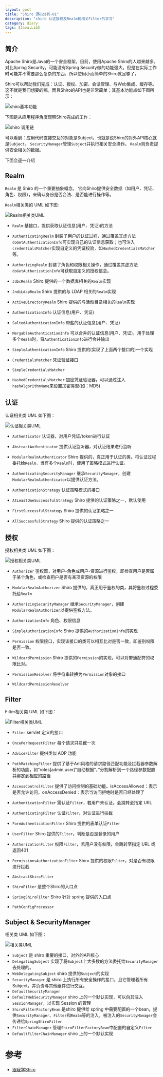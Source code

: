 ```yaml
---
layout: post
title: "Shiro 源码分析-01"
description: "shiro 认证授权及Realm和相关Filter的学习"
category: diary
tags: [Java,Lib]
---
```


## 简介

Apache Shiro是Java的一个安全框架。目前，使用Apache Shiro的人越来越多，对比Spring Security，可能没有Spring Security做的功能强大，但是在实际工作时可能并不需要那么复杂的东西，所以使用小而简单的Shiro就足够了。

Shiro可以帮助我们完成：认证、授权、加密、会话管理、与Web集成、缓存等。这不就是我们想要的嘛，而且Shiro的API也是非常简单；其基本功能点如下图所示：

![shiro基本功能](http://dl2.iteye.com/upload/attachment/0093/9788/d59f6d02-1f45-3285-8983-4ea5f18111d5.png)

下图是从应用程序角度观察Shiro完成的工作：

![shiro 调用链](http://dl2.iteye.com/upload/attachment/0093/9790/5e0e9b41-0cca-367f-8c87-a8398910e7a6.png)

可以看到：应用代码直接交互的对象是Subject，也就是说Shiro的对外API核心就是`Subject`。
`SecurityManager`管理`Subject`并执行相关安全操作。
`Realm`则负责提供安全相关的数据。

下面会逐一介绍


## Realm

`Realm` 是 Shiro 的一个重要抽象概念。
它向Shiro提供安全数据（如用户、凭证、角色、权限），来确认身份是否合法、是否能进行操作等。


`Realm`相关类的 UML 如下图:

![Realm相关类UML](http://www.xyula.com/assets/images/shiro-realm.png)

* `Realm` 基接口，提供获取认证信息(用户、凭证)的方法
* `AuthenticatingRealm` 封装了用户的认证过程，通过覆盖其虚方法`doGetAuthenticationInfo`可实现自己的认证信息获取；也可注入`credentialsMatcher`实现自定义的凭证校验，如`HashedCredentialsMatcher`等。
* `AuthorizingRealm` 封装了角色和权限相关操作，通过覆盖其虚方法`doGetAuthorizationInfo`可获取自定义的授权信息。
* `JdbcRealm` Shiro 提供的一个数据库相关的`Realm`实现
* `JndiLdapRealm` Shiro 提供的与 LDAP 相关的`Realm`实现
* `ActiveDirectoryRealm` Shiro 提供的与活动目录相关的`Realm`实现

* `AuthenticationInfo` 认证信息(用户、凭证)
* `SaltedAuthenticationInfo` 带盐的认证信息(用户、凭证)
* `MergableAuthenticationInfo` 可以合并的认证信息(用户、凭证)，用于处理多个`Realm`时，将`AuthenticationInfo`进行合并输出
* `SimpleAuthenticationInfo` Shiro 提供的(实现了上面两个接口的)一个实现

* `CredentialsMatcher` 凭证验证接口
* `SimpleCredentialsMatcher`
* `HashedCredentialsMatcher` 加密凭证验证器，可以通过注入`hashAlgorithmName`来设置加密类型(如：MD5)



## 认证

认证相关类 UML 如下图：

![认证相关类UML](http://www.xyula.com/assets/images/shiro-auththenticater.png)

* `Authenticator` 认证器，对用户凭证/token进行认证
* `AbstractAuthenticator` 提供认证监听器，对认证结果进行监听
* `ModularRealmAuthenticator` Shiro 提供的，真正用于认证的类，将认证过程委托给`Realm`，当有多个`Realm`时，使用了策略模式进行认证。
* `AuthenticatingSecurityManager` 继承`SecurityManager`，创建`ModularRealmAuthenticator`以提供认证方法。

* `AuthenticationStrategy` 认证策略模式的接口
* `AtLeastOneSuccessfulStrategy` Shiro 提供的认证策略之一，默认使用
* `FirstSuccessfulStrategy` Shiro 提供的认证策略之一
* `AllSuccessfulStrategy` Shiro 提供的认证策略之一


## 授权

授权相关类 UML 如下图：

![授权相关类UML](http://www.xyula.com/assets/images/shiro-authorizer.png)

* `Authorizer` 鉴权器，对用户-角色或用户-资源进行鉴权，即检查用户是否属于某个角色，或检查用户是否有某项资源的权限
* `ModularRealmAuthorizer` Shiro 提供的，真正用于鉴权的类，其将鉴权过程委托给`Realm`
* `AuthorizingSecurityManager` 继承`SecurityManager`，创建`ModularRealmAuthorizer`以提供鉴权方法。

* `AuthorizationInfo` 角色、权限信息
* `SimpleAuthorizationInfo` Shiro 提供的`AuthorizationInfo`的实现

* `Permission` 权限接口，实现该接口的类可以相互比对是否一致，即鉴别权限是否一致。
* `WildcardPermission` Shiro 提供的`Permission`的实现，可以对带通配符的权限比对。
* `PermissionResolver` 将字符串转换为`Permission`对象的接口
* `WildcardPermissionResolver`


## Filter

Filter相关类 UML 如下图：

![Filter相关类UML](http://www.xyula.com/assets/images/shiro-filter.png)

* `Filter` servlet 定义的接口
* `OncePerRequestFilter` 每个请求只拦截一次
* `AdviceFilter` 提供类似 AOP 功能
* `PathMatchingFilter` 提供了基于Ant风格的请求路径匹配功能及拦截器参数解析的功能，如“roles[admin,user]”自动根据“，”分割解析到一个路径参数配置并绑定到相应的路径
* `AccessControlFilter` 提供了访问控制的基础功能。isAccessAllowed：表示是否允许访问，onAccessDenied：表示当访问拒绝时是否已经处理了
* `AuthenticationFilter` 需认证`Filter`，若用户未认证，会跳转至指定 URL
* `AuthenticatingFilter` 认证`Filter`，对认证进行拦截
* `FormAuthenticationFilter` Shiro 提供的表单认证`Filter`
* `UserFilter` Shiro 提供的`Filter`，判断是否是登录的用户
* `AuthorizationFilter` 权限`Filter`，若用户没有权限，会跳转至指定 URL 或返回401
* `PermissionsAuthorizationFilter` Shiro 提供的权限`Filter`，对是否有权限进行拦截

* `AbstractShiroFilter`
* `ShiroFilter` 是整个Shiro的入口点
* `SpringShiroFilter` Shiro 针对 spring 提供的入口点

* `PathConfigProcessor`


## Subject & SecurityManager

相关类 UML 如下图：

![相关类UML](http://www.xyula.com/assets/images/shiro-SecurityManager-Subject.png)


* `Subject` 是 shiro 重要的接口，对外的API核心
* `DelegatingSubject` 实现了将`Subject`上大多数的方法委托给`SecurityManager`去处理的。
* `WebDelegatingSubject` shiro 提供的`Subject`的实现
* `SecurityManager` 是 shiro 上执行所有安全操作的接口，且它管理着所有Subject，并负责与其他组件进行交互。
* `DefaultSecurityManager`
* `DefaultWebSecurityManager` shiro 上的一个默认实现，可以向其注入`SessionManager`，以实现 Session 的管理
* `ShiroFilterFactoryBean` 是shiro 提供给 spring 中需要配置的一个bean，提供`SecurityManager`、`Filter`和`Realm`等的注入，被注入的`SecurityManager`会传递给`SpringShiroFilter`
* `FilterChainManager` 管理`ShiroFilterFactoryBean`中配置的自定义`Filter`
* `DefaultFilterChainManager` shiro 上的一个默认实现



# 参考

- [跟我学Shiro](https://blog.csdn.net/qq_26562641/article/details/53004617)


